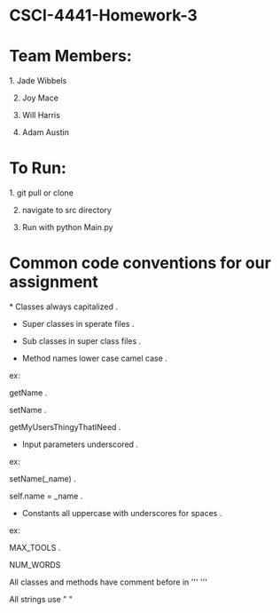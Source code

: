 # CSCI-4441-Homework-3

<h1> Team Members: </h1>
<p>
  1. Jade Wibbels
  
  2. Joy Mace
  
  3. Will Harris
  
  4. Adam Austin
  </p>

<h1> To Run: </h1>
<p>
  1. git pull or clone
  
  2. navigate to src directory
  
  3. Run with python Main.py
  </p>

<h1>Common code conventions for our assignment</h1>
<p>
* Classes always capitalized . 
  
* Super classes in sperate files . 

* Sub classes in super class files .

* Method names lower case camel case . 

ex:  

getName . 

setName . 

getMyUsersThingyThatINeed . 

* Input parameters underscored . 

ex:  

setName(_name) . 

  self.name = _name . 
  
  
* Constants all uppercase with underscores for spaces . 

ex:  

MAX_TOOLS . 

NUM_WORDS  

All classes and methods have comment before in ''' '''

All strings use " "
</p>
